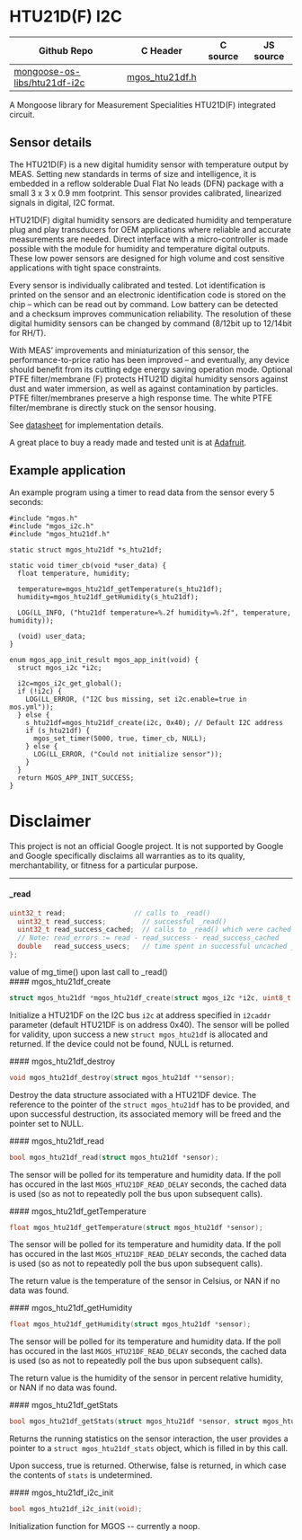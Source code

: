 # HTU21D(F) I2C
| Github Repo | C Header | C source  | JS source |
| ----------- | -------- | --------  | ----------------- |
| [mongoose-os-libs/htu21df-i2c](https://github.com/mongoose-os-libs/htu21df-i2c) | [mgos_htu21df.h](https://github.com/mongoose-os-libs/htu21df-i2c/tree/master/include/mgos_htu21df.h) | &nbsp;  | &nbsp;         |



A Mongoose library for Measurement Specialities HTU21D(F) integrated circuit.

## Sensor details

The HTU21D(F) is a new digital humidity sensor with temperature output by MEAS.
Setting new standards in terms of size and intelligence, it is embedded in a
reflow solderable Dual Flat No leads (DFN) package with a small 3 x 3 x 0.9 mm
footprint. This sensor provides calibrated, linearized signals in digital, I2C
format.

HTU21D(F) digital humidity sensors are dedicated humidity and temperature plug
and play transducers for OEM applications where reliable and accurate
measurements are needed. Direct interface with a micro-controller is made
possible with the module for humidity and temperature digital outputs. These
low power sensors are designed for high volume and cost sensitive applications
with tight space constraints.

Every sensor is individually calibrated and tested. Lot identification is
printed on the sensor and an electronic identification code is stored on the
chip – which can be read out by command. Low battery can be detected and a
checksum improves communication reliability. The resolution of these digital
humidity sensors can be changed by command (8/12bit up to 12/14bit for RH/T).

With MEAS’ improvements and miniaturization of this sensor, the
performance-to-price ratio has been improved – and eventually, any device
should benefit from its cutting edge energy saving operation mode. Optional
PTFE filter/membrane (F) protects HTU21D digital humidity sensors against
dust and water immersion, as well as against contamination by particles.
PTFE filter/membranes preserve a high response time. The white PTFE
filter/membrane is directly stuck on the sensor housing.

See [datasheet](https://cdn-shop.adafruit.com/datasheets/1899_HTU21D.pdf)
for implementation details.

A great place to buy a ready made and tested unit is at [Adafruit](https://learn.adafruit.com/adafruit-htu21d-f-temperature-humidity-sensor/overview).

## Example application

An example program using a timer to read data from the sensor every 5 seconds:

```
#include "mgos.h"
#include "mgos_i2c.h"
#include "mgos_htu21df.h"

static struct mgos_htu21df *s_htu21df;

static void timer_cb(void *user_data) {
  float temperature, humidity;

  temperature=mgos_htu21df_getTemperature(s_htu21df);
  humidity=mgos_htu21df_getHumidity(s_htu21df);

  LOG(LL_INFO, ("htu21df temperature=%.2f humidity=%.2f", temperature, humidity));

  (void) user_data;
}

enum mgos_app_init_result mgos_app_init(void) {
  struct mgos_i2c *i2c;

  i2c=mgos_i2c_get_global();
  if (!i2c) {
    LOG(LL_ERROR, ("I2C bus missing, set i2c.enable=true in mos.yml"));
  } else {
    s_htu21df=mgos_htu21df_create(i2c, 0x40); // Default I2C address
    if (s_htu21df) {
      mgos_set_timer(5000, true, timer_cb, NULL);
    } else {
      LOG(LL_ERROR, ("Could not initialize sensor"));
    }
  }
  return MGOS_APP_INIT_SUCCESS;
}
```

# Disclaimer

This project is not an official Google project. It is not supported by Google
and Google specifically disclaims all warranties as to its quality,
merchantability, or fitness for a particular purpose.


 ----- 
#### _read

```c
uint32_t read;                 // calls to _read()
  uint32_t read_success;         // successful _read()
  uint32_t read_success_cached;  // calls to _read() which were cached
  // Note: read_errors := read - read_success - read_success_cached
  double   read_success_usecs;   // time spent in successful uncached _read()
};
```
<div class="apidescr">
value of mg_time() upon last call to _read()
</div>
#### mgos_htu21df_create

```c
struct mgos_htu21df *mgos_htu21df_create(struct mgos_i2c *i2c, uint8_t i2caddr);
```
<div class="apidescr">

Initialize a HTU21DF on the I2C bus `i2c` at address specified in `i2caddr`
parameter (default HTU21DF is on address 0x40). The sensor will be polled for
validity, upon success a new `struct mgos_htu21df` is allocated and
returned. If the device could not be found, NULL is returned.
 
</div>
#### mgos_htu21df_destroy

```c
void mgos_htu21df_destroy(struct mgos_htu21df **sensor);
```
<div class="apidescr">

Destroy the data structure associated with a HTU21DF device. The reference
to the pointer of the `struct mgos_htu21df` has to be provided, and upon
successful destruction, its associated memory will be freed and the pointer
set to NULL.
 
</div>
#### mgos_htu21df_read

```c
bool mgos_htu21df_read(struct mgos_htu21df *sensor);
```
<div class="apidescr">

The sensor will be polled for its temperature and humidity data. If the poll
has occured in the last `MGOS_HTU21DF_READ_DELAY` seconds, the cached data is
used (so as not to repeatedly poll the bus upon subsequent calls).
 
</div>
#### mgos_htu21df_getTemperature

```c
float mgos_htu21df_getTemperature(struct mgos_htu21df *sensor);
```
<div class="apidescr">

The sensor will be polled for its temperature and humidity data. If the poll
has occured in the last `MGOS_HTU21DF_READ_DELAY` seconds, the cached data is
used (so as not to repeatedly poll the bus upon subsequent calls).

The return value is the temperature of the sensor in Celsius, or NAN if no
data was found.
 
</div>
#### mgos_htu21df_getHumidity

```c
float mgos_htu21df_getHumidity(struct mgos_htu21df *sensor);
```
<div class="apidescr">

The sensor will be polled for its temperature and humidity data. If the poll
has occured in the last `MGOS_HTU21DF_READ_DELAY` seconds, the cached data is
used (so as not to repeatedly poll the bus upon subsequent calls).

The return value is the humidity of the sensor in percent relative humidity,
or NAN if no data was found.
 
</div>
#### mgos_htu21df_getStats

```c
bool mgos_htu21df_getStats(struct mgos_htu21df *sensor, struct mgos_htu21df_stats *stats);
```
<div class="apidescr">

Returns the running statistics on the sensor interaction, the user provides
a pointer to a `struct mgos_htu21df_stats` object, which is filled in by
this call.

Upon success, true is returned. Otherwise, false is returned, in which case
the contents of `stats` is undetermined.
 
</div>
#### mgos_htu21df_i2c_init

```c
bool mgos_htu21df_i2c_init(void);
```
<div class="apidescr">

Initialization function for MGOS -- currently a noop.
 
</div>
